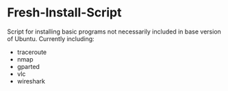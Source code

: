 # Fresh-Install-Script
Script for installing basic programs not necessarily included in base version of Ubuntu.
Currently including:
- traceroute
- nmap
- gparted
- vlc
- wireshark
